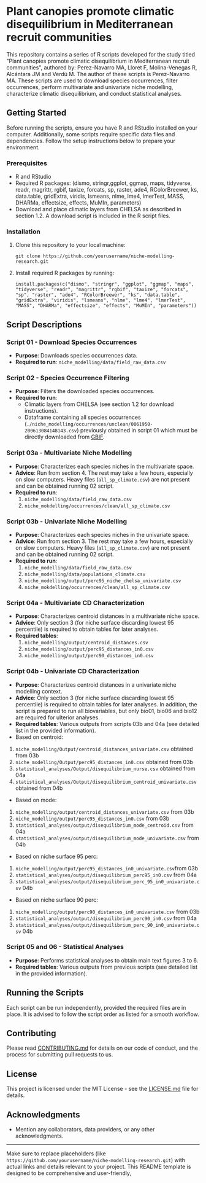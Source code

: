 

# Plant canopies promote climatic disequilibrium in Mediterranean recruit communities

This repository contains a series of R scripts developed for the study titled "Plant canopies promote climatic disequilibrium in Mediterranean recruit communities", authored by: Perez-Navarro MA, Lloret F, Molina-Venegas R, Alcántara JM and Verdú M. The author of these scripts is Perez-Navarro MA. These scripts are used to download species occurrences, filter occurrences, perform multivariate and univariate niche modelling, characterize climatic disequilibrium, and conduct statistical analyses.

## Getting Started

Before running the scripts, ensure you have R and RStudio installed on your computer. Additionally, some scripts require specific data files and dependencies. Follow the setup instructions below to prepare your environment.

### Prerequisites

- R and RStudio
- Required R packages: (dismo, stringr,ggplot, ggmap, maps, tidyverse, readr, magrittr, rgbif, taxize, forcats, sp, raster, ade4, RColorBreewer, ks, data.table, gridExtra, viridis, lsmeans, nlme, lme4, lmerTest, MASS, DHARMa, effectsize, effects, MuMIn, parameters)
- Download and place climatic layers from CHELSA as described in section 1.2. A download script is included in the R script files.

### Installation

1. Clone this repository to your local machine:
   ```
   git clone https://github.com/yourusername/niche-modelling-research.git
   ```
2. Install required R packages by running:
   ```
   install.packages(c("dismo", "stringr", "ggplot", "ggmap", "maps", "tidyverse", "readr", "magrittr", "rgbif", "taxize", "forcats", "sp", "raster", "ade4", "RColorBreewer", "ks", "data.table", "gridExtra", "viridis", "lsmeans", "nlme", "lme4", "lmerTest", "MASS", "DHARMa", "effectsize", "effects", "MuMIn", "parameters"))
   ```
 
## Script Descriptions

### Script 01 - Download Species Occurrences

- **Purpose**: Downloads species occurrences data.
- **Required to run**: `niche_modelling/data/field_raw_data.csv`

### Script 02 - Species Occurrence Filtering

- **Purpose**: Filters the downloaded species occurrences.
- **Required to run**:
  - Climatic layers from CHELSA (see section 1.2 for download instructions).
  - Dataframe containing all species occurrences (`./niche_modelling/occurrences/unclean/0061950-200613084148143.csv`) previously obtained in script 01 which must be directly downloaded from [GBIF](https://doi.org/10.15468/dl.9c6h5v).

### Script 03a - Multivariate Niche Modelling

- **Purpose**: Characterizes each species niches in the multivariate space.
- **Advice**: Run from section 4. The rest may take a few hours, especially on slow computers. Heavy files (`all_sp_climate.csv`) are not present and can be obtained running 02 script.
- **Required to run**:
  1. `niche_modelling/data/field_raw_data.csv`
  2. `niche_mokdelling/occurrences/clean/all_sp_climate.csv`

### Script 03b - Univariate Niche Modelling

- **Purpose**: Characterizes each species niches in the univariate space.
- **Advice**: Run from section 3. The rest may take a few hours, especially on slow computers. Heavy files (`all_sp_climate.csv`) are not present and can be obtained running 02 script.
- **Required to run**:
  1. `niche_modelling/data/field_raw_data.csv`
  2. `niche_modelling/data/populations_climate.csv`
  3. `niche_modelling/output/perc95_niche_chelsa_univariate.csv`
  4. `niche_mokdelling/occurrences/clean/all_sp_climate.csv`

### Script 04a - Multivariate CD Characterization

- **Purpose**: Characterizes centroid distances in a multivariate niche space.
- **Advice**: Only section 3 (for niche surface discarding lowest 95 percentile) is required to obtain tables for later analyses.
- **Required tables**: 
  1. `niche_modelling/output/centroid_distances.csv`
  2. `niche_modelling/output/perc95_distances_in0.csv`
  3. `niche_modelling/output/perc90_distances_in0.csv`

### Script 04b - Univariate CD Characterization
- **Purpose**: Characterizes centroid distances in a univariate niche modelling context.
- **Advice**: Only section 3 (for niche surface discarding lowest 95 percentile) is required to obtain tables for later analyses. In addition, the script is prepared to run all biovariables, but only bio01, bio06 and bio12 are required for ulterior analyses.
- **Required tables**: Various outputs from scripts 03b and 04a (see detailed list in the provided information).
- Based on centroid:
1.	`niche_modelling/Output/centroid_distances_univariate.csv` obtained from 03b
2.	`niche_modelling/Output/perc95_distances_in0.csv` obtained from 03b
3.	`statistical_analyses/Output/disequilibrium_nurse.csv` obtained from 04a
4.	`statistical_analyses/Output/disequilibrium_centroid_univariate.csv` obtained from 04b
- Based on mode:
1.	`niche_modelling/output/centroid_distances_univariate.csv` from 03b
2.	`niche_modelling/output/perc95_distances_in0.csv` from 03b
3.	`statistical_analyses/output/disequilibrium_mode_centroid.csv` from 04a
4.	`statistical_analyses/output/disequilibrium_mode_univariate.csv` from 04b
- Based on niche surface 95 perc:
1.	`niche_modelling/output/perc95_distances_in0_univariate.csv`from 03b
2.	`statistical_analyses/output/disequilibrium_perc95_in0.csv` from 04a
3.	`statistical_analyses/output/disequilibrium_perc_95_in0_univariate.csv` 04b
- Based on niche surface 90 perc:
1.	`niche_modelling/output/perc90_distances_in0_univariate.csv` from 03b
2.	`statistical_analyses/output/disequilibrium_perc90_in0.csv` from 04a
3.	`statistical_analyses/output/disequilibrium_perc_90_in0_univariate.csv` 04b

### Script 05 and 06 - Statistical Analyses

- **Purpose**: Performs statistical analyses to obtain main text figures 3 to 6.
- **Required tables**: Various outputs from previous scripts (see detailed list in the provided information).

## Running the Scripts

Each script can be run independently, provided the required files are in place. It is advised to follow the script order as listed for a smooth workflow.

## Contributing

Please read [CONTRIBUTING.md](https://github.com/yourusername/niche-modelling-research/CONTRIBUTING.md) for details on our code of conduct, and the process for submitting pull requests to us.

## License

This project is licensed under the MIT License - see the [LICENSE.md](https://github.com/yourusername/niche-modelling-research/LICENSE.md) file for details.

## Acknowledgments

- Mention any collaborators, data providers, or any other acknowledgments.

---

Make sure to replace placeholders (like `https://github.com/yourusername/niche-modelling-research.git`) with actual links and details relevant to your project. This README template is designed to be comprehensive and user-friendly,
